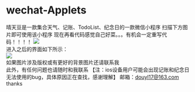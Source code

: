 # wechat-Applets
晴天豆是一款集合天气、记账、TodoList、纪念日的一款微信小程序
扫描下方图片即可使用该小程序
现在再看代码感觉自己好菜。。。有机会一定重写代码！！！！
<img src="https://t1.picb.cc/uploads/2018/02/13/DbDJg.jpg"/><br/>
进入之后的界面如下所示：<br/>
<img src="https://t1.picb.cc/uploads/2018/02/13/DbsB8.png"/><br/>
如果图片涉及版权或有更好的背景图片还请联系我<br>
此外，有任何问题也请随时和我联系
【注：ios设备用户可能会出现记账和纪念日无法使用的bug，具体原因正在查找，感谢理解】
邮箱：douyl17@163.com<br/>
thanks
